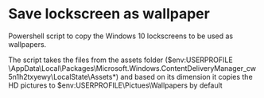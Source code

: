 # Save lockscreen as wallpaper

Powershell script to copy the Windows 10 lockscreens to be used as wallpapers. 

The script takes the files from the assets folder ($env:USERPROFILE \AppData\Local\Packages\Microsoft.Windows.ContentDeliveryManager_cw5n1h2txyewy\LocalState\Assets\*) and based on its dimension it copies the HD pictures to $env:USERPROFILE\Pictues\Wallpapers by default

